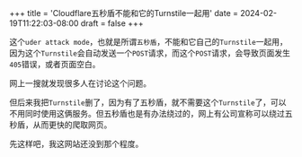 +++
title = 'Cloudflare五秒盾不能和它的Turnstile一起用'
date = 2024-02-19T11:22:03-08:00
draft = false
+++

这个`uder attack mode`，也就是所谓`五秒盾`，不能和它自己的`Turnstile`一起用，因为这个`Turnstile`会自动发送一个`POST`请求，而这个`POST`请求，会导致页面发生`405`错误，或者页面空白。

网上一搜就发现很多人在讨论这个问题。

但后来我把`Turnstile`删了，因为有了五秒盾，就不需要这个`Turnstile`了，可以不用同时使用这俩服务。但五秒盾也是有办法绕过的，网上有公司宣称可以绕过五秒盾，从而更快的爬取网页。

先这样吧，我这网站还没到那个程度。
